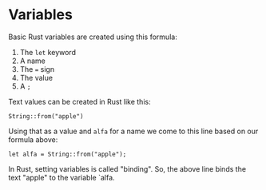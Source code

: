 # Variables

Basic Rust variables are created using this
formula:

1. The `let` keyword
2. A name
3. The `=` sign
4. The value
5. A `;`

Text values can be created in Rust like this:

```rust,noplayground
String::from("apple")
```

Using that as a value and `alfa` for a name we
come to this line based on our formula above:

```rust,noplayground
let alfa = String::from("apple");
```

In Rust, setting variables is called "binding".
So, the above line binds the text "apple"
to the variable `alfa.
